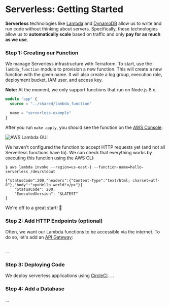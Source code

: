 # Serverless: Getting Started

**Serverless** technologies like [Lambda](https://aws.amazon.com/lambda/) and [DynamoDB](https://aws.amazon.com/dynamodb/) allow us to write and run code without thinking about servers. Specifically, these technologies allow us to **automatically scale** based on traffic and only **pay for as much as we use**.

### Step 1: Creating our Function
We manage Serverless infrastructure with Terraform. To start, use the `lambda_function` module to provision a
new function. This will create a new function with the given name. It will also create a log group, execution role, deployment bucket, IAM user, and access key.

**Note:** At the moment, we only support functions that run on Node.js 8.x.

```terraform
module "app" {
  source = "../shared/lambda_function"

  name = "serverless-example"
}
```

After you run `make apply`, you should see the function on the [AWS Console](http://console.aws.amazon.com):

![AWS Lambda GUI](https://user-images.githubusercontent.com/583202/52375124-e4f99400-2a2c-11e9-832c-ec6e93b1cf27.png)

We haven't configured the function to accept HTTP requests yet (and not all Serverless functions have to). We can check that everything works by executing this function using the AWS CLI:

```
$ aws lambda invoke --region=us-east-1 --function-name=hello-serverless /dev/stdout

{"statusCode":200,"headers":{"Content-Type":"text/html; charset=utf-8"},"body":"<p>Hello world!</p>"}{
    "StatusCode": 200,
    "ExecutedVersion": "$LATEST"
}
```

We're off to a great start! :rocket:

### Step 2: Add HTTP Endpoints (optional)
Often, we want our Lambda functions to be accessible via the internet. To do so, let's add an [API Gateway](https://aws.amazon.com/api-gateway/):

```terraform

```

...

### Step 3: Deploying Code
We deploy serverless applications using [CircleCI](https://circleci.com). 
...


### Step 4: Add a Database
...
